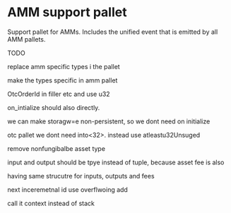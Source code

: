 # AMM support pallet

Support pallet for AMMs. Includes the unified event that is emitted by all AMM pallets.

TODO

replace amm specific types i the pallet

make the types specific in amm pallet

OtcOrderId in filler etc and use u32


on_intialize should also directly.

we can make storagw=e non-persistent, so we dont need on initialize

otc pallet we dont need into<32>. instead use atleastu32Unsuged


remove nonfungibalbe asset type


input and output should be tpye instead of tuple, because asset fee is also

having same strucutre for inputs, outputs and fees

next inceremetnal id use overflwoing add

call it context instead of stack